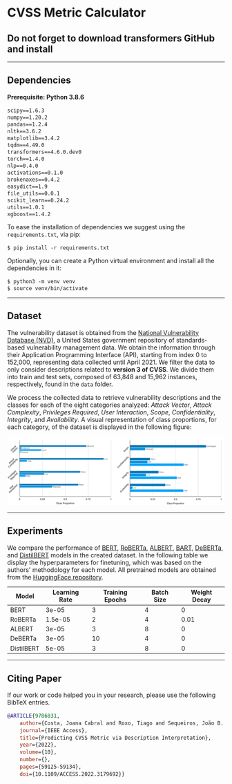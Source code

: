 # CVSS Metric Calculator

## Do not forget to download transformers GitHub and install

---

## Dependencies

**Prerequisite: Python 3.8.6**

    scipy==1.6.3
    numpy==1.20.2
    pandas==1.2.4
    nltk==3.6.2
    matplotlib==3.4.2
    tqdm==4.49.0
    transformers==4.6.0.dev0
    torch==1.4.0
    nlp==0.4.0
    activations==0.1.0
    brokenaxes==0.4.2
    easydict==1.9
    file_utils==0.0.1
    scikit_learn==0.24.2
    utils==1.0.1
    xgboost==1.4.2

To ease the installation of dependencies we suggest using the `requirements.txt`, via pip:
```
$ pip install -r requirements.txt
```

Optionally, you can create a Python virtual environment and install all the dependencies in it:
```
$ python3 -m venv venv
$ source venv/bin/activate
```

---

## Dataset

The vulnerability dataset is obtained from the [National Vulnerability Database (NVD)](https://nvd.nist.gov/), a United States government repository of standards-based vulnerability management data. We obtain the information through their Application Programming Interface (API), starting from index 0 to 152,000, representing data collected until April 2021. We filter the data to only consider descriptions related to **version 3 of CVSS**. We divide them into train and test sets, composed of 63,848 and 15,962 instances, respectively, found in the `data` folder.
 
We process the collected data to retrieve vulnerability descriptions and the classes for each of the eight categories analyzed: *Attack Vector*, *Attack Complexity*, *Privileges Required*, *User Interaction*, *Scope*, *Confidentiality*, *Integrity*, and *Availability*. A visual representation of class proportions, for each category, of the dataset is displayed in the following figure:

<img src="imgs/dataset_dist.png">

---

## Experiments

We compare the performance of [BERT](https://arxiv.org/pdf/1810.04805.pdf), [RoBERTa](https://arxiv.org/pdf/1907.11692.pdf), [ALBERT](https://arxiv.org/pdf/1909.11942.pdf), [BART](https://arxiv.org/pdf/1910.13461.pdf), [DeBERTa](https://arxiv.org/pdf/1810.04805.pdf), and [DistilBERT](https://arxiv.org/pdf/1910.01108.pdf) models in the created dataset. In the following table we display the hyperparameters for finetuning, which was based on the authors' methodology for each model. All pretrained models are obtained from the [HuggingFace repository](https://huggingface.co/transformers/v2.9.1/pretrained_models.html).

| Model      | Learning Rate      | Training Epochs | Batch Size | Weight Decay |
|------------|--------------------|-----------------|------------|--------------|
| BERT       | 3e-05              | 3               | 4          | 0            |
| RoBERTa    | 1.5e-05            | 2               | 4          | 0.01         |
| ALBERT     | 3e-05              | 3               | 8          | 0            |
| DeBERTa    | 3e-05              | 10              | 4          | 0            |
| DistilBERT | 5e-05              | 3               | 8          | 0            |

---

## Citing Paper
If our work or code helped you in your research, please use the following BibTeX entries.

```BibTeX
@ARTICLE{9786831,  
    author={Costa, Joana Cabral and Roxo, Tiago and Sequeiros, João B. F. and Proenca, Hugo and INÁCIO, Pedro R. M.},  
    journal={IEEE Access},   
    title={Predicting CVSS Metric via Description Interpretation},   
    year={2022},  
    volume={10},  
    number={},  
    pages={59125-59134},  
    doi={10.1109/ACCESS.2022.3179692}}
```
